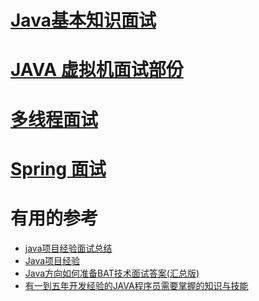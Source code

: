 # [Java基本知识面试](https://github.com/stevenli91748/JAVA-Architecture/blob/master/Java%20fundamental/interview.md)

# [JAVA 虚拟机面试部份](https://github.com/stevenli91748/JAVA-Architecture/blob/master/Java%20Advanced/JVM/JVM%20interview.md)

# [多线程面试](https://github.com/stevenli91748/JAVA-Architecture/blob/master/Java%20Advanced/Mutilthreading/interview.md)

# [Spring 面试](https://github.com/stevenli91748/JAVA-Architecture/blob/master/JAVA%20Framework/Spring/interview.md)




# 有用的参考

 * [java项目经验面试总结](https://blog.csdn.net/H12KJGJ/article/details/78731610) 
 * [Java项目经验](https://blog.csdn.net/d_shadow/article/details/57302486)
 * [Java方向如何准备BAT技术面试答案(汇总版)](https://blog.csdn.net/x00xfeng/article/details/71123077)
 * [有一到五年开发经验的JAVA程序员需要掌握的知识与技能](https://blog.csdn.net/gupao123456/article/details/80547447)
